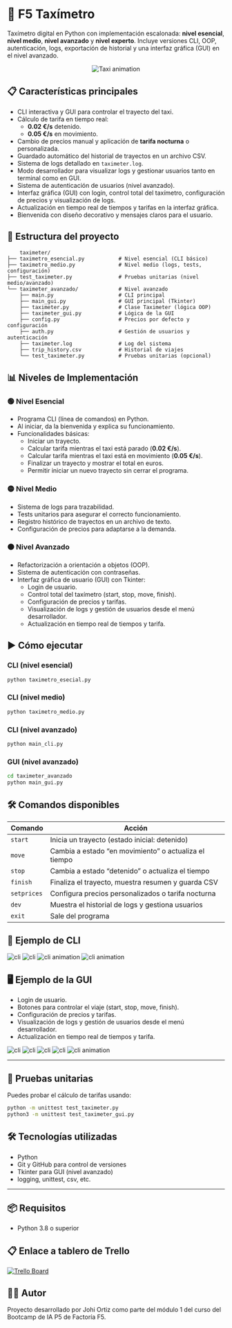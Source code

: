 # 🚕 F5 Taxímetro

Taxímetro digital en Python con implementación escalonada: **nivel esencial**, **nivel medio**, **nivel avanzado** y **nivel experto**. Incluye versiones CLI, OOP, autenticación, logs, exportación de historial y una interfaz gráfica (GUI) en el nivel avanzado.
<div align="center">
  <img src="https://media3.giphy.com/media/v1.Y2lkPTc5MGI3NjExN2dicHR1cWZjcm1iZ2h0ajgxamI3djhuc291cDJmNjdsbjY4cDF3aiZlcD12MV9pbnRlcm5hbF9naWZfYnlfaWQmY3Q9Zw/ypugC2vCJMqyXrSfzS/giphy.gif" alt="Taxi animation" />
</div>


## 📋 Características principales

- CLI interactiva y GUI para controlar el trayecto del taxi.
- Cálculo de tarifa en tiempo real:
  - **0.02 €/s** detenido.
  - **0.05 €/s** en movimiento.
- Cambio de precios manual y aplicación de **tarifa nocturna** o personalizada.
- Guardado automático del historial de trayectos en un archivo CSV.
- Sistema de logs detallado en `taximeter.log`.
- Modo desarrollador para visualizar logs y gestionar usuarios tanto en terminal como en GUI.
- Sistema de autenticación de usuarios (nivel avanzado).
- Interfaz gráfica (GUI) con login, control total del taxímetro, configuración de precios y visualización de logs.
- Actualización en tiempo real de tiempos y tarifas en la interfaz gráfica.
- Bienvenida con diseño decorativo y mensajes claros para el usuario.

## 🧱 Estructura del proyecto

```
    taximeter/
├── taximetro_esencial.py           # Nivel esencial (CLI básico)
├── taximetro_medio.py              # Nivel medio (logs, tests, configuración)
├── test_taximeter.py               # Pruebas unitarias (nivel medio/avanzado)
└── taximeter_avanzado/             # Nivel avanzado
    ├── main.py                     # CLI principal
    ├── main_gui.py                 # GUI principal (Tkinter)
    ├── taximeter.py                # Clase Taximeter (lógica OOP)
    ├── taximeter_gui.py            # Lógica de la GUI
    ├── config.py                   # Precios por defecto y configuración
    ├── auth.py                     # Gestión de usuarios y autenticación
    ├── taximeter.log               # Log del sistema
    ├── trip_history.csv            # Historial de viajes
    └── test_taximeter.py           # Pruebas unitarias (opcional)

```

## 📊 Niveles de Implementación

### 🟢 Nivel Esencial

- Programa CLI (línea de comandos) en Python.
- Al iniciar, da la bienvenida y explica su funcionamiento.
- Funcionalidades básicas:
  - Iniciar un trayecto.
  - Calcular tarifa mientras el taxi está parado (**0.02 €/s**).
  - Calcular tarifa mientras el taxi está en movimiento (**0.05 €/s**).
  - Finalizar un trayecto y mostrar el total en euros.
  - Permitir iniciar un nuevo trayecto sin cerrar el programa.

### 🟡 Nivel Medio

- Sistema de logs para trazabilidad.
- Tests unitarios para asegurar el correcto funcionamiento.
- Registro histórico de trayectos en un archivo de texto.
- Configuración de precios para adaptarse a la demanda.

### 🟠 Nivel Avanzado

- Refactorización a orientación a objetos (OOP).
- Sistema de autenticación con contraseñas.
- Interfaz gráfica de usuario (GUI) con Tkinter:
  - Login de usuario.
  - Control total del taxímetro (start, stop, move, finish).
  - Configuración de precios y tarifas.
  - Visualización de logs y gestión de usuarios desde el menú desarrollador.
  - Actualización en tiempo real de tiempos y tarifa.

## ▶️ Cómo ejecutar
### CLI (nivel esencial)
```bash
python taximetro_esecial.py
```
### CLI (nivel medio)
```bash
python taximetro_medio.py
```
### CLI (nivel avanzado)
```bash
python main_cli.py
```
### GUI (nivel avanzado)
```bash
cd taximeter_avanzado
python main_gui.py
```

## 🛠️ Comandos disponibles

| Comando     | Acción                                                  |
|-------------|--------------------------------------------------------|
| `start`     | Inicia un trayecto (estado inicial: detenido)          |
| `move`      | Cambia a estado “en movimiento” o actualiza el tiempo  |
| `stop`      | Cambia a estado “detenido” o actualiza el tiempo       |
| `finish`    | Finaliza el trayecto, muestra resumen y guarda CSV     |
| `setprices` | Configura precios personalizados o tarifa nocturna     |
| `dev`       | Muestra el historial de logs y gestiona usuarios       |
| `exit`      | Sale del programa   

## 📁 Ejemplo de CLI

![cli](assets/cli1.png)
![cli](assets/cli2.png)
![cli animation](assets/taximeter_cli1.gif)
![cli animation](assets/taximeter_cli2.gif)

## 🖥️ Ejemplo de la GUI

- Login de usuario.
- Botones para controlar el viaje (start, stop, move, finish).
- Configuración de precios y tarifas.
- Visualización de logs y gestión de usuarios desde el menú desarrollador.
- Actualización en tiempo real de tiempos y tarifa.

![cli](assets/gui1.png)
![cli](assets/gui2.png)
![cli](assets/gui3.png)
![cli](assets/gui4.png)
![cli animation](assets/taxi_gui.gif)



---

## 🧪 Pruebas unitarias

Puedes probar el cálculo de tarifas usando:

```bash
python -m unittest test_taximeter.py
python3 -m unittest test_taximeter_gui.py
```

## 🛠️ Tecnologías utilizadas

- Python
- Git y GitHub para control de versiones
- Tkinter para GUI (nivel avanzado)
- logging, unittest, csv, etc.

---

## 📦 Requisitos

- Python 3.8 o superior

## 📋 Enlace a tablero de Trello

[![Trello Board](https://img.shields.io/badge/Trello-Board-blue?logo=trello)](https://trello.com/invite/b/6866e56d457e7db9b528f6c7/ATTI7fc82fd9e98f7c9c3848e56cd78725cc1BC82FF3/mi-tablero-de-trello)


## 🧑‍💻 Autor

Proyecto desarrollado por Johi Ortiz como parte del módulo 1 del curso del Bootcamp de IA P5 de Factoría F5.
